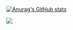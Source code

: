 [![Anurag's GitHub stats](https://github-readme-stats.vercel.app/api?username=lampesm)](https://github.com/anuraghazra/github-readme-stats)

<a href="https://github.com/ghost1372">
<img align="center" src="https://github-readme-stats.vercel.app/api/top-langs/?username=lampesm" />
</a>
